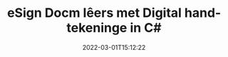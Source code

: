 ---
############################# Static ############################
layout: "auto-gen-signature"
date: 2022-03-01T15:12:22
draft: false
operation: Sign
signaturetype: Digital
fileformat: Docm
productName: .NET
lang: af
productCode: net
otherformats: pdf doc docx docm dot dotx odt ott xls xlsx xlsm xlsb ods ots xltx xltm pptx pptm
breadcrumb: Put Digital signature on Docm for C#

############################# Head ############################
head_title: "Voeg digitale elektroniese handtekeninge by Docm-lêer met C#"
head_description: "Plaas digitale handtekening op Docm-lêer vir .NET deur 'n paar reëls kode te gebruik. Gebruik die GroupDocs Document Signature API om dosyne lêerformate te onderteken."

############################# Header ############################
title: "eSign Docm lêers met Digital handtekeninge in C#"
description: "Hoe om Digital handtekening by te voeg met 'n paar reëls van .NET kode"
bg_image: "https://cms.admin.containerize.com/templates/aspose/App_Themes/V3/images/bg/header1.png"
bg_overlay: false
button:
    enable: true

############################# SubMenu ############################
submenu:
    enable: true

    left:
        img_alt: "GroupDocs.Signature for .NET"
        image: "https://cms.admin.containerize.com/templates/groupdocs/images/product-logos/90x90-noborder/groupdocs-signature-net.png"
        product: "GroupDocs.Signature"
        platform: ".NET"



############################# About ############################
about:
    enable: true
    title: "Meer oor GroupDocs.Signature for .NET Digitale handtekening-API"
    content: |
        [GroupDocs.Signature for .NET](https://products.groupdocs.com/signature/net/) is 'n gewilde API om dokumente te ontwerp met die digitale elektroniese handtekeninge, met digitale sertifikate. Vir die Digitale handtekeninge gebruik API PFX-sertifikaatlêers om dokumente met wagwoordbeskermde private en publieke sleutels te ontwerp. Die digitale handtekeninge kan gebruik word om besigheidsdokumente met eSign PDF-spesifieke bladsy te sertifiseer, hele Microsoft Office-dokumente soos Words, Excel, Powerpoint-lêers en Open Office-dokumente te sertifiseer. Kliënte kan die handtekeninge maklik manipuleer, soos om dit te redigeer, te verwyder of aan te pas. Die API bied 'n manier om handtekeninge te soek en te verifieer. Boonop word baie vermoëns vir handtekeningaanpassing verskaf.
    

############################# Steps ############################
steps:
    enable: true
    title_left: "Stappe om {{Lêerformaat}} met Digital in C# te onderteken"
    content_left: |
        [GroupDocs.Signature for .NET](https://products.groupdocs.com/signature/net/) bied die vermoë om {{Lêerformaat}} dokumente met Digital handtekeninge vinnig en maklik te onderteken.
        
        * Skep 'n instansie van Signature-klas wat Docm-lêer verskaf wat veronderstel is om te onderteken as pad of geheuestroom
        * Instansieer SignOptions-klas en stel alle verlangde data in.
        * Roep die Signature.Sign()-metode deur die uitvoer Docm-lêer of geheuestroom deur te gee

    title_right: " Stelselvereistes"
    content_right: |
        GroupDocs.Signature for .NET word op alle groot platforms en bedryfstelsels ondersteun. Voordat u die kode hieronder uitvoer, maak asseblief seker dat u die volgende voorvereistes op u stelsel geïnstalleer het.

        * Bedryfstelsels: Microsoft Windows, Linux, MacOS
        * Ontwikkelingsomgewings: Microsoft Visual Studio, Xamarin, MonoDevelop
        * Frameworks: .NET Framework, .NET Standard, .NET Core, Mono
        * Kry die nuutste GroupDocs.Signature for .NET van [Nuget](https://www.nuget.org/packages/groupdocs.signature)
         
    code: |
        ```csharp    
                
        // Set up input Docm file
        string filePath = "input.docm";
        // Set up output file
        string outputFilePath = "output.docm";
        // Provide digital certificate
        string certificateFilePath = "certificate.pfx";

        // Instantiate Signature for input file
        using (GroupDocs.Signature.Signature signature = new GroupDocs.Signature.Signature(filePath))
        {
                //Provide sign options
                DigitalSignOptions options = new DigitalSignOptions(certificateFilePath)
                {
                    // set certificate password
                    Password = "1234567890",
                    // set signature position
                    Left = 50,
                    Top = 200,
                };

                // sign Docm document
                SignResult result = signature.Sign(outputFilePath, options);
        }

        ```

############################# Demos ############################
demos:
    enable: true
    title: "Teken {{Lêerformaat}} dokumente met Digital Regstreekse Demo"
    content: |
       Teken nou die Docm-lêer met verskeie handtekeninge deur die [GroupDocs.Signature App](https://products.groupdocs.app/signature/family) webwerf te besoek. Gratis aanlyn demo wag vir jou.          

############################# More Formats ############################
more_formats:
    enable: true
    title: "Ander ondersteunde Digital handtekeninge vir C#"
    content: |
        "Jy kan ook {{Lêerformaat}} met ander handtekeningtipes onderteken. Sien asseblief die lys hieronder."
    format: 
       
       
back_to_top:
    enable: true
---